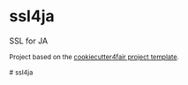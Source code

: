 ssl4ja
==============================

SSL for JA

<p><small>Project based on the <a target="_blank" href="https://github.com/FAIR4HEP/cookiecutter4fair">cookiecutter4fair project template</a>.</p>
# ssl4ja
